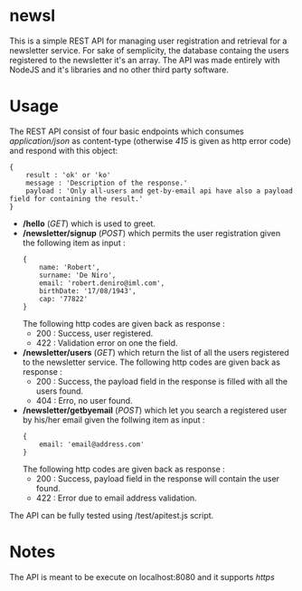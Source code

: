 ﻿# newsl

This is a simple REST API for managing user registration and retrieval for a newsletter service. For sake of semplicity, the database containg the users registered to the newsletter it's an array. The API was made entirely with NodeJS and it's libraries and no other third party software.

# Usage

The REST API consist of four basic endpoints which consumes *application/json* as content-type (otherwise *415* is given as http error code) and respond with this object:

```
{
	result : 'ok' or 'ko'
	message : 'Description of the response.'
	payload : 'Only all-users and get-by-email api have also a payload field for containing the result.'
}
```

* **/hello** (*GET*) which is used to greet.
* **/newsletter/signup** (*POST*) which permits the user registration given the following item as input :
	```
	{
		name: 'Robert',
		surname: 'De Niro',
		email: 'robert.deniro@iml.com',
		birthDate: '17/08/1943',
		cap: '77822'
	}
	```
	The following http codes are given back as response :
	* 200 : Success, user registered.
	* 422 : Validation error on one the field.
* **/newsletter/users** (*GET*) which return the list of all the users registered to the newsletter service.
	The following http codes are given back as response :
	* 200 : Success, the payload field in the response is filled with all the users found.
	* 404 : Erro, no user found.
* **/newsletter/getbyemail** (*POST*) which let you search a registered user by his/her email given the follwing item as input :
	```
	{
		email: 'email@address.com'
	}
	```
	The following http codes are given back as response :
	* 200 : Success, payload field in the response will contain the user found.
	* 422 : Error due to email address validation.

The API can be fully tested using /test/apitest.js script.

# Notes

The API is meant to be execute on localhost:8080 and it supports *https*